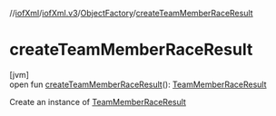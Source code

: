 //[iofXml](../../../index.md)/[iofXml.v3](../index.md)/[ObjectFactory](index.md)/[createTeamMemberRaceResult](create-team-member-race-result.md)

# createTeamMemberRaceResult

[jvm]\
open fun [createTeamMemberRaceResult](create-team-member-race-result.md)(): [TeamMemberRaceResult](../-team-member-race-result/index.md)

Create an instance of [TeamMemberRaceResult](../-team-member-race-result/index.md)
